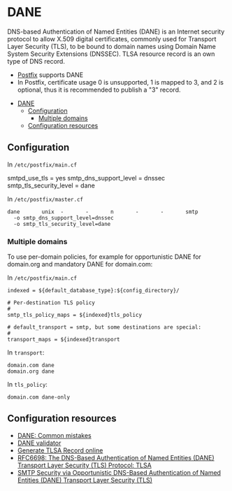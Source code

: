 # DANE

DNS-based Authentication of Named Entities (DANE) is an Internet security protocol to allow X.509 digital certificates, commonly used for Transport Layer Security (TLS), to be bound to domain names using Domain Name System Security Extensions (DNSSEC). TLSA resource record is an own type of DNS record.

* [Postfix](Postfix.md) supports DANE
* In Postfix, certificate usage 0 is unsupported, 1 is mapped to 3, and 2 is optional, thus it is recommended to publish a "3" record. 

- [DANE](#dane)
  - [Configuration](#configuration)
    - [Multiple domains](#multiple-domains)
  - [Configuration resources](#configuration-resources)

## Configuration

In `/etc/postfix/main.cf`

  smtpd_use_tls = yes
  smtp_dns_support_level = dnssec
  smtp_tls_security_level = dane

In `/etc/postfix/master.cf`

    dane       unix  -       -       n       -       -       smtp
      -o smtp_dns_support_level=dnssec
      -o smtp_tls_security_level=dane

### Multiple domains

To use per-domain policies, for example for opportunistic DANE for domain.org and mandatory DANE for domain.com:

In `/etc/postfix/main.cf`

    indexed = ${default_database_type}:${config_directory}/

    # Per-destination TLS policy
    #
    smtp_tls_policy_maps = ${indexed}tls_policy

    # default_transport = smtp, but some destinations are special:
    #
    transport_maps = ${indexed}transport

In `transport`:

    domain.com dane
    domain.org dane

In `tls_policy`:

    domain.com dane-only

## Configuration resources

  * [DANE: Common mistakes](https://dane.sys4.de/common_mistakes)
  * [DANE validator](https://danetools.com/dane)
  * [Generate TLSA Record online](https://www.huque.com/bin/gen_tlsa)
  * [RFC6698: The DNS-Based Authentication of Named Entities (DANE) Transport Layer Security (TLS) Protocol: TLSA](https://tools.ietf.org/html/rfc6698)
  * [SMTP Security via Opportunistic DNS-Based Authentication of Named Entities (DANE) Transport Layer Security (TLS)](https://tools.ietf.org/html/rfc7672)



